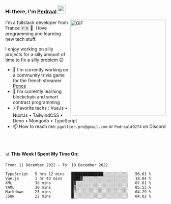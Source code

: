 ### Hi there, I'm <a href="https://pedraal.dev" target="_blank">Pedraal</a> <img src="https://media.giphy.com/media/hvRJCLFzcasrR4ia7z/giphy.gif" width="25px">
<img align="right" alt="GIF" src="https://pedraal.dev/avatar.png" width="300" height="300" />

I'm a fullstack developer from France 🇫🇷 🥖 &nbsp;I love programming and learning new
tech stuff.

I enjoy working on silly projects for a silly amount of time to fix a silly problem 🙃

- 🔭  I'm currently working on a community trivia game for the french streamer <a href="https://twitch.tv/ponce" target="_blank">Ponce</a>
- 🌱 I’m currently learning blockchain and smart contract programming
- ⚡ Favorite techs : VueJs &bull; NuxtJs &bull; TailwindCSS &bull; Deno &bull; Mongodb &bull; TypeScript
- 📫 How to reach me: `pgolfier.pro@gmail.com` or `Pedraal#9274` on Discord

<br>
<br>

📊 **This Week I Spent My Time On:**
<!--START_SECTION:waka-->

```text
From: 11 December 2022 - To: 18 December 2022

TypeScript   5 hrs 12 mins   ██████████████░░░░░░░░░░░   56.61 %
Vue.js       1 hr 43 mins    ████▓░░░░░░░░░░░░░░░░░░░░   18.84 %
XML          38 mins         █▓░░░░░░░░░░░░░░░░░░░░░░░   07.01 %
YAML         30 mins         █▒░░░░░░░░░░░░░░░░░░░░░░░   05.53 %
Markdown     23 mins         █░░░░░░░░░░░░░░░░░░░░░░░░   04.29 %
JSON         22 mins         █░░░░░░░░░░░░░░░░░░░░░░░░   04.02 %
```

<!--END_SECTION:waka-->
